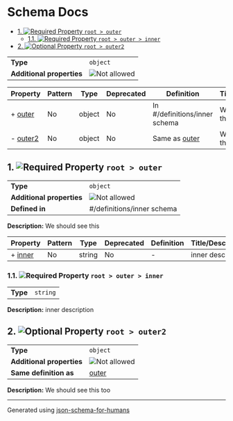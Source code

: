 # Schema Docs

- [1. ![Required](https://img.shields.io/badge/Required-blue) Property `root > outer`](#outer)
  - [1.1. ![Required](https://img.shields.io/badge/Required-blue) Property `root > outer > inner`](#outer_inner)
- [2. ![Optional](https://img.shields.io/badge/Optional-yellow) Property `root > outer2`](#outer2)

|                           |                                                                |
| ------------------------- | -------------------------------------------------------------- |
| **Type**                  | `object`                                                       |
| **Additional properties** | ![Not allowed](https://img.shields.io/badge/Not%20allowed-red) |

| Property             | Pattern | Type   | Deprecated | Definition                    | Title/Description      |
| -------------------- | ------- | ------ | ---------- | ----------------------------- | ---------------------- |
| + [outer](#outer )   | No      | object | No         | In #/definitions/inner schema | We should see this     |
| - [outer2](#outer2 ) | No      | object | No         | Same as [outer](#outer )      | We should see this too |

## <a name="outer"></a>1. ![Required](https://img.shields.io/badge/Required-blue) Property `root > outer`

|                           |                                                                |
| ------------------------- | -------------------------------------------------------------- |
| **Type**                  | `object`                                                       |
| **Additional properties** | ![Not allowed](https://img.shields.io/badge/Not%20allowed-red) |
| **Defined in**            | #/definitions/inner schema                                     |

**Description:** We should see this

| Property                 | Pattern | Type   | Deprecated | Definition | Title/Description |
| ------------------------ | ------- | ------ | ---------- | ---------- | ----------------- |
| + [inner](#outer_inner ) | No      | string | No         | -          | inner description |

### <a name="outer_inner"></a>1.1. ![Required](https://img.shields.io/badge/Required-blue) Property `root > outer > inner`

|          |          |
| -------- | -------- |
| **Type** | `string` |

**Description:** inner description

## <a name="outer2"></a>2. ![Optional](https://img.shields.io/badge/Optional-yellow) Property `root > outer2`

|                           |                                                                |
| ------------------------- | -------------------------------------------------------------- |
| **Type**                  | `object`                                                       |
| **Additional properties** | ![Not allowed](https://img.shields.io/badge/Not%20allowed-red) |
| **Same definition as**    | [outer](#outer)                                                |

**Description:** We should see this too

----------------------------------------------------------------------------------------------------------------------------
Generated using [json-schema-for-humans](https://github.com/coveooss/json-schema-for-humans)
